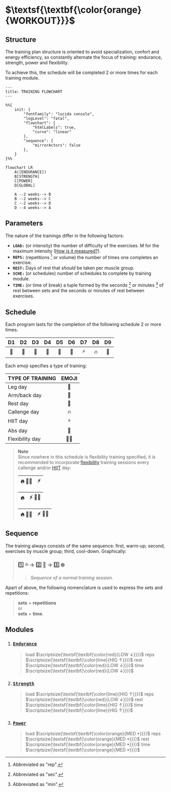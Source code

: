 # $\textsf{\textbf{\color{orange}{WORKOUT}}}$

## Structure

The training plan structure is oriented to avoid specialization, confort and energy efficiency, so constantly alternate the focus of training: endurance, strength, power and flexibility\.

To achieve this, the schedule will be completed 2 or more times for each training module.

```mermaid
---
title: TRAINING FLOWCHART
---

%%{
    init: {
        "fontFamily": "lucida console",
        "logLevel": "fatal",
        "flowchart": {
            "htmlLabels": true,
            "curve": "linear"
        },
        "sequence": {
            "mirrorActors": false
        },
    }
}%%

flowchart LR
    A([ENDURANCE])
    B[STRENGTH]
    C[POWER]
    D[GLOBAL]

    A --2 weeks--> B
    B --2 weeks--> C
    C --2 weeks--> D
    D --4 weeks--> A

```

## Parameters

The nature of the trainings differ in the following factors:

+ **`LOAD:`** \(or intensity\) the number of difficulty of the exercises. M for the maximum intensity \([How is it measured?](none.md)\)\.
+ **`REPS:`** \(repetitions [^rep] or volume\) the number of times one completes an exercise.
+ **`REST:`** Days of rest that _should_ be taken per muscle group\.
+ **`SCHE:`** \(or schedules\) number of schedules to complete by training module\.
+ **`TIME:`** \(or time of break\) a tuple formed by the seconds [^sec] or minutes [^min] of rest between sets and the seconds or minutes of rest between exercises\.

## Schedule

Each program lasts for the completion of the following schedule 2 or more times.

|D1   |D2      |D3         |D4   |D5      |D6         |D7   |D8    |D9             |
|:---:|:------:|:---------:|:---:|:------:|:---------:|:---:|:----:|:-------------:|
|:leg:|:muscle:|:palm_tree:|:leg:|:muscle:|:palm_tree:|:zap:|:fire:|:chocolate_bar:|

Each emoji specifies a type of training:

|TYPE OF TRAINING|EMOJI               |
|:---------------|:------------------:|
|Leg day         |:leg:               |
|Arm/back day    |:muscle:            |
|Rest day        |:palm_tree:         |
|Callenge day    |:fire:              |
|HIIT day        |:zap:               |
|Abs day         |:chocolate_bar:     |
|Flexibility day |:woman_cartwheeling:|

> **Note**  
> Since nowhere in this schedule is flexibility training specified, it is recommended to incorporate [flexibility](none.md) training sessions every callenge and\/or [HIIT][definitions] day:
>
> |:fire: :woman_cartwheeling:|:zap:|
> |-|-|
>
> |:fire:|:zap: :woman_cartwheeling:|
> |-|-|
>
> |:fire: :woman_cartwheeling:|:zap: :woman_cartwheeling:|
> |-|-|

## Sequence

The training always consists of the same sequence: first, warm-up; second, exercises by muscle group; third, cool-down\. Graphically:

> ### :one: :sweat_drops: &rarr; :two: :muscle: &rarr; :three: :snowflake: &#8203;
>
>> _Sequence of a normal training session._

Apart of above, the following nomenclature is used to express the sets and repetitions:

> **sets** &times; **repetitions**  
> or  
> **sets** &times; **time**.

## Modules

1. ### [**`Endurance`**](trainings/endurance.md)

    > load $\scriptsize{\textsf{\textbf{\color{red}{LOW ↓}}}}$
    > reps $\scriptsize{\textsf{\textbf{\color{lime}{HIG ↑}}}}$
    > rest $\scriptsize{\textsf{\textbf{\color{red}{LOW ↓}}}}$
    > time $\scriptsize{\textsf{\textbf{\color{red}{LOW ↓}}}}$

2. ### [**`Strength`**](trainings/strength.md)

    > load $\scriptsize{\textsf{\textbf{\color{lime}{HIG ↑}}}}$
    > reps $\scriptsize{\textsf{\textbf{\color{red}{LOW ↓}}}}$
    > rest $\scriptsize{\textsf{\textbf{\color{lime}{HIG ↑}}}}$
    > time $\scriptsize{\textsf{\textbf{\color{lime}{HIG ↑}}}}$

3. ### [**`Power`**](trainings/power.md)

    > load $\scriptsize{\textsf{\textbf{\color{orange}{MED •}}}}$
    > reps $\scriptsize{\textsf{\textbf{\color{orange}{MED •}}}}$
    > rest $\scriptsize{\textsf{\textbf{\color{orange}{MED •}}}}$
    > time $\scriptsize{\textsf{\textbf{\color{orange}{MED •}}}}$

[^min]: Abbreviated as "min"\.

[^rep]: Abbreviated as "rep"\.

[^sec]: Abbreviated as "sec"\.

[definitions]: definitions.md
